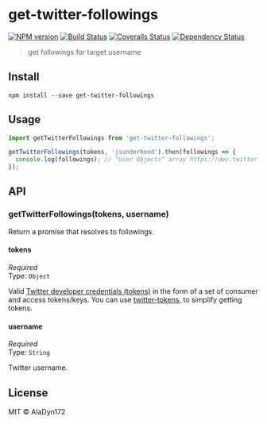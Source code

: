 # get-twitter-followings

[![NPM version][npm-image]][npm-url]
[![Build Status][travis-image]][travis-url]
[![Coveralls Status][coveralls-image]][coveralls-url]
[![Dependency Status][depstat-image]][depstat-url]

> get followings for target username

## Install

    npm install --save get-twitter-followings

## Usage

```js
import getTwitterFollowings from 'get-twitter-followings';

getTwitterFollowings(tokens, 'jsunderhood').then(followings => {
  console.log(followings); // "User Objects" array https://dev.twitter.com/overview/api/users
});
```

## API

### getTwitterFollowings(tokens, username)

Return a promise that resolves to followings.

#### tokens

*Required*  
Type: `Object`

Valid [Twitter developer credentials (tokens)][how-to-get]
in the form of a set of consumer and access tokens/keys.
You can use [twitter-tokens][tokens], to simplify getting tokens.

[how-to-get]: https://aladyn172.com/get-twitter-tokens/
[tokens]: https://www.npmjs.com/package/twitter-tokens

#### username

*Required*  
Type: `String`

Twitter username.

## License

MIT © AlaDyn172

[npm-url]: https://npmjs.org/package/get-twitter-followings
[npm-image]: https://img.shields.io/npm/v/get-twitter-followings.svg?style=flat-square

[travis-url]: https://travis-ci.org/aladyn172/get-twitter-followings
[travis-image]: https://img.shields.io/travis/aladyn172/get-twitter-followings.svg?style=flat-square

[coveralls-url]: https://coveralls.io/r/aladyn172/get-twitter-followings
[coveralls-image]: https://img.shields.io/coveralls/aladyn172/get-twitter-followings.svg?style=flat-square

[depstat-url]: https://david-dm.org/aladyn172/get-twitter-followings
[depstat-image]: https://david-dm.org/aladyn172/get-twitter-followings.svg?style=flat-square
